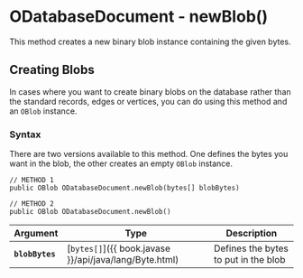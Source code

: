 
# ODatabaseDocument - newBlob()

This method creates a new binary blob instance containing the given bytes.

## Creating Blobs

In cases where you want to create binary blobs on the database rather than the standard records, edges or vertices, you can do using this method and an `OBlob` instance.

### Syntax

There are two versions available to this method.  One defines the bytes you want in the blob, the other creates an empty `OBlob` instance.

```
// METHOD 1
public OBlob ODatabaseDocument.newBlob(bytes[] blobBytes)

// METHOD 2
public OBlob ODatabaseDocument.newBlob()
```

| Argument | Type | Description |
|---|---|---|
| **`blobBytes`** | [`bytes[]`]({{ book.javase }}/api/java/lang/Byte.html) | Defines the bytes to put in the blob |
